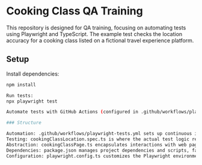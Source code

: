 # Cooking Class QA Training

This repository is designed for QA training, focusing on automating tests using Playwright and TypeScript. The example test checks the location accuracy for a cooking class listed on a fictional travel experience platform.

## Setup

Install dependencies:
   ```bash
   npm install

Run tests:
npx playwright test

Automate tests with GitHub Actions (configured in .github/workflows/playwright-tests.yml).

### Structure

Automation: .github/workflows/playwright-tests.yml sets up continuous integration for automatic test execution.
Testing: cookingClassLocation.spec.ts is where the actual test logic resides, ensuring cooking class locations are correctly presented.
Abstraction: cookingClassPage.ts encapsulates interactions with web page elements, improving test maintainability.
Dependencies: package.json manages project dependencies and scripts, facilitating easy setup and execution.
Configuration: playwright.config.ts customizes the Playwright environment for testing.
